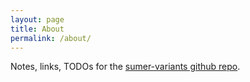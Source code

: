 ```yaml
---
layout: page
title: About
permalink: /about/
---
```


Notes, links, TODOs for the [sumer-variants github repo](https://github.com/dswisher/sumer-variants).

